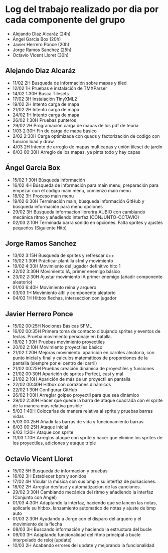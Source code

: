 # Log del trabajo realizado por dia por cada componente del grupo
- Alejando Diaz Alcaráz (24h)
- Ángel Garcia Box (20h)
- Javier Herrero Ponce (20h)
- Jorge Ramos Sanchez (25h)
- Octavio Vicent Lloret (30h)

## Alejando Diaz Alcaráz
- 11/02    2H        Busqueda de información sobre mapas y tiled
- 12/02    1H        Pruebas e instalación de TMXParser
- 14/02    1:30H     Busca Tilesets
- 17/02    3H        Instalación TinyXML2
- 19/02    2H        Intento carga de mapa
- 21/02    2H        Intento carga de mapa
- 24/02    1H        Intento carga de mapa
- 26/02    1:30H     Pruebas punteros
- 29/02    2H        Programación carga de mapas de los pdf de teoria
- 1/03     2:30H     Fin de carga de mapa básico
- 2/02     2:30H     Carga optimizada con quads y factorización de codigo con funcion load y draw
- 4/03     2H        Intento de arreglo de mapas multicapas y unión tileset de jardín
- 6/03     00:30H    Arreglo de los mapas, ya pinta todo y hay capas

## Ángel Garcia Box
- 15/02    1:30H   Búsqueda información
- 16/02    4H      Búsqueda de información para main menu, preparación para empezar con el código main menu, comienzo main menu
- 18/02    3H      Proceso main menu
- 19/02    6:30H   Terminación main, búsqueda información GitHub y búsqueda información para menu opciones
- 29/02    3H      Busqueda informacion librerira AUBIO con cambiando mecánica ritmo y añadiendo interfaz (CONJUNTO-OCTAVIO) 
- 02/03    2:10H   Terminada barra sonido en opciones. Falta sprites y ajustes pequeños (Siguiente Hito)

## Jorge Ramos Sanchez
- 13/02   3:15H    Busqueda de sprites y refrescar c++
- 15/02   1:30H    Prácticar plantilla sfml y movimiento
- 19/02   4:30H    Movimiento del jugador definitivo hito 1
- 22/02   3:30H    Movimiento IA, primer enemigo básico
- 23/02   2:30H    Ajustar movimiento IA primer enemigo (añadir componente aleatorio)
- 01/03   6:40H    Movimiento reina y arquero
- 03/03   1H       Movimiento alfil y componente aleatorio
- 04/03   1H       Hitbox flechas, interseccion con jugador

## Javier Herrero Ponce
- 15/02    00:25H     Nociones Básicas SFML
- 16/02    00:35H     Primera toma de contacto dibujando sprites y eventos de teclas. Prueba movimiento personaje en batalla.
- 18/02    1:30H      Pruebas movimiento proyectiles
- 20/02    2:10H      Movimiento proyectiles básico
- 21/02    1:20H      Mejoras movimiento: aparición en carriles aleatoria, con punto inicial y final y calculos matemáticos de proporciones de la pantalla (siempre por el centro del carril)
- 21/02    00:25H     Pruebas creación dinámica de proyectiles y funciones
- 21/02    00:30H     Aparición de sprites Perfect, casi y mal
- 21/02    2:10H      Aparición de más de un proyectil en pantalla
- 22/02    00:40H     Hitbox con corazones dinámicos
- 22/02    1:30H      Configurar GitHub
- 26/02    1:00H      Arreglar golpeo proyectil para que sea dinámico
- 29/02    2:30H      Hacer que quede la barra de ataque cuadrada con el sprite de la manera más relativa posible
- 5/03     1:40H      Colocarlas de manera relativa al sprite y pruebas barras vidas
- 5/03     00:25H     Añadir las barras de vida y funcionamiento barras
- 6/03     00:25H     Ataque inicial
- 6/03     1:20H      Ataque con sprite
- 11/03    1:10H      Arreglos ataque con sprite y hacer que elimine los sprites de los proyectiles, adiciones y ataque triple

## Octavio Vicent Lloret
- 15/02   5H       Busqueda de informacion y pruebas
- 16/02   3H       Establecer bpm y sonidos
- 17/02   4H       Vicular la música con sus bmp y su interfaz de pulsaciones.
- 18/02   2H       Arreglar desfase y automatizacion de las canciones.
- 29/02   3:30H    Cambiando mecánica del ritmo y añadiendo la interfaz (Conjunto con Ángel)
- 01/03   4:30H    Adaptando la interfaz, haciendo que se lancen las notas, aplicarle su hitbox, lanzamiento automatico de notas y ajuste de bmp auto
- 01/03   2:30H    Ayudando a Jorge con el disparo del arquero y el movimiento de la flecha
- 08/03   3H       Buscando información y haciendo la estructura del bucle
- 09/03   3H       Adaptando funcionalidad del ritmo principal a bucle interpolado de reloj (update)
- 10/03   2H       Acabando errores del update y mejorando la funcionalidad
